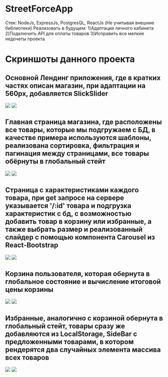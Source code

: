 # StreetForceApp 
Стек: NodeJs, ExpressJs, PostgresQL, ReactJs (Не учитывая внешние библиотеки)
Реализовать в будущем: 
                      1)Адаптация личного кабинета
                      2)Подключить API для оплаты товаров
                      3)Исправить все мелкие недочеты проекта
# Скриншоты данного проекта

<h2>Основной Лендинг приложения, где в кратких частях описан магазин, при адаптации на 560px, добавляется SlickSlider</h2>
<img src="https://github.com/flavokrkkk/StreetForceApp/blob/main/scrins/2024-02-20_23-13-36.png">
<img src="https://github.com/flavokrkkk/StreetForceApp/blob/main/scrins/2024-02-20_23-16-52.png">


<h2>Главная страница магазина, где расположены все товары, которые мы подгружаем с БД, в качестве примера используются шаблоны, реализована сортировка, фильтрация и пагинация между страницами, все товары обёрнуты в глобальный стейт</h2>
<img src="https://github.com/flavokrkkk/StreetForceApp/blob/main/scrins/2024-02-20_23-13-55.png">
<img src="https://github.com/flavokrkkk/StreetForceApp/blob/main/scrins/2024-02-20_23-14-04.png">


<h2>Страница с характеристиками каждого товара, при get запросе на сервере указывается '/:id' товара и подгрузка характеристик с бд, с возможностью добавить товар в корзину или избранные, а также выбрать размер и реализованный слайдер с помощью компонента Carousel из
  React-Bootstrap
</h2>
<img src="https://github.com/flavokrkkk/StreetForceApp/blob/main/scrins/2024-02-20_23-14-57.png">
<img src="https://github.com/flavokrkkk/StreetForceApp/blob/main/scrins/2024-02-20_23-15-15.png">


<h2>Корзина пользователя, которая обернута в глобальное состояние и вычисление итоговой цены корзины</h2>
<img src="https://github.com/flavokrkkk/StreetForceApp/blob/main/scrins/2024-02-20_23-15-22.png">
<img src="https://github.com/flavokrkkk/StreetForceApp/blob/main/scrins/2024-02-20_23-19-10.png">


<h2>Избранные, аналогично с корзиной обернута в глобальный стейт, товары сразу же добавляются из LocalStorage, SideBar с предложенными товарами, в котором рендерятся два случайных элемента массива всех товаров</h2>
<img src="https://github.com/flavokrkkk/StreetForceApp/blob/main/scrins/2023-12-26_16-54-49.png">
<img src="https://github.com/flavokrkkk/StreetForceApp/blob/main/scrins/2024-02-20_23-16-08.png">

